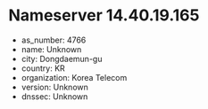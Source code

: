 # Nameserver 14.40.19.165

* as_number: 4766
* name: Unknown
* city: Dongdaemun-gu
* country: KR
* organization: Korea Telecom
* version: Unknown
* dnssec: Unknown
